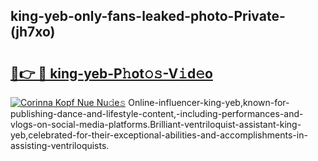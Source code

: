 ## king-yeb-only-fans​-leaked-photo​-Private-(jh7xo)


# <h2><a href="https://mediaupload.pro?title=king-yeb&ref=git">🔗👉 🔴 king-yeb-P𝚑ot𝚘𝚜-V𝚒d𝚎o</a></h2>

[![Corinna Kopf Nue Nu𝚍e𝚜](https://i.imgur.com/0qMVB7G.gif)](https://mediaupload.pro?title=king-yeb&ref=git)
Online-influencer-king-yeb,known-for-publishing-dance-and-lifestyle-content,-including-performances-and-vlogs-on-social-media-platforms.Brilliant-ventriloquist-assistant-king-yeb,celebrated-for-their-exceptional-abilities-and-accomplishments-in-assisting-ventriloquists.  